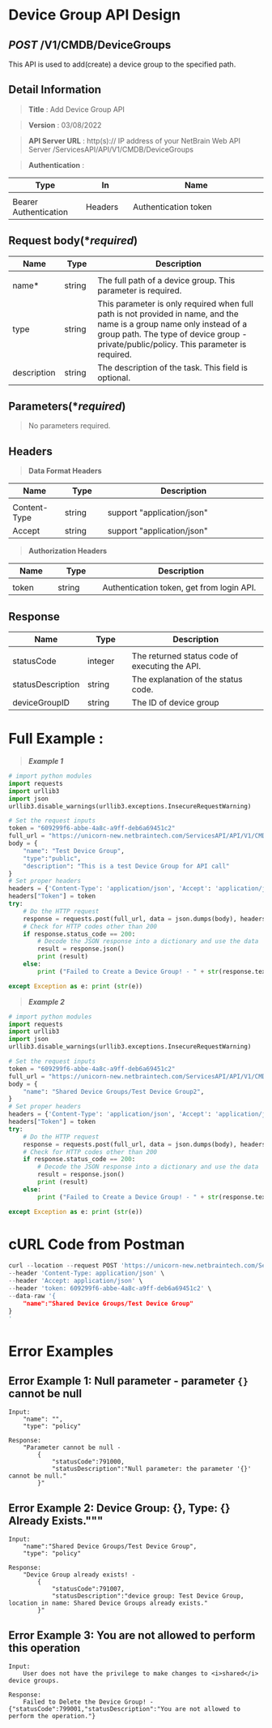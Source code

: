 
# Device Group API Design

## ***POST*** /V1/CMDB/DeviceGroups
This API is used to add(create) a device group to the specified path.

## Detail Information

> **Title** : Add Device Group API<br>

> **Version** : 03/08/2022

> **API Server URL** : http(s):// IP address of your NetBrain Web API Server /ServicesAPI/API/V1/CMDB/DeviceGroups

> **Authentication** : 

|**Type**|**In**|**Name**|
|------|------|------|
|<img width=100/>|<img width=100/>|<img width=500/>|
|Bearer Authentication| Headers | Authentication token | 

## Request body(****required***)

|**Name**|**Type**|**Description**|
|------|------|------|
|<img width=100/>|<img width=100/>|<img width=500/>|
|name* | string  | The full path of a device group. This parameter is required.  |
|type  | string  | This parameter is only required when full path is not provided in name, and the name is a group name only instead of a group path. The type of device group - private/public/policy. This parameter is required.  |
|description | string  | The description of the task. This field is optional.  |


## Parameters(****required***)

> No parameters required.

## Headers

> **Data Format Headers**

|**Name**|**Type**|**Description**|
|------|------|------|
|<img width=100/>|<img width=100/>|<img width=500/>|
| Content-Type | string  | support "application/json" |
| Accept | string  | support "application/json" |

> **Authorization Headers**

|**Name**|**Type**|**Description**|
|------|------|------|
|<img width=100/>|<img width=100/>|<img width=500/>|
| token | string  | Authentication token, get from login API. |


## Response

|**Name**|**Type**|**Description**|
|------|------|------|
|<img width=100/>|<img width=100/>|<img width=500/>|
|statusCode| integer | The returned status code of executing the API.  |
|statusDescription| string | The explanation of the status code. |
|deviceGroupID| string | The ID of device group |


# Full Example :

> ***Example 1***
```python
# import python modules 
import requests
import urllib3
import json
urllib3.disable_warnings(urllib3.exceptions.InsecureRequestWarning)

# Set the request inputs
token = "609299f6-abbe-4a8c-a9ff-deb6a69451c2"
full_url = "https://unicorn-new.netbraintech.com/ServicesAPI/API/V1/CMDB/DeviceGroups"
body = {
    "name": "Test Device Group",
    "type":"public",
    "description": "This is a test Device Group for API call"
}
# Set proper headers
headers = {'Content-Type': 'application/json', 'Accept': 'application/json'}
headers["Token"] = token
try:
    # Do the HTTP request
    response = requests.post(full_url, data = json.dumps(body), headers=headers, verify=False)
    # Check for HTTP codes other than 200
    if response.status_code == 200:
        # Decode the JSON response into a dictionary and use the data
        result = response.json()
        print (result)
    else:
        print ("Failed to Create a Device Group! - " + str(response.text))

except Exception as e: print (str(e))
```

> ***Example 2***
```python
# import python modules 
import requests
import urllib3
import json
urllib3.disable_warnings(urllib3.exceptions.InsecureRequestWarning)

# Set the request inputs
token = "609299f6-abbe-4a8c-a9ff-deb6a69451c2"
full_url = "https://unicorn-new.netbraintech.com/ServicesAPI/API/V1/CMDB/DeviceGroups"
body = {
    "name": "Shared Device Groups/Test Device Group2",
}
# Set proper headers
headers = {'Content-Type': 'application/json', 'Accept': 'application/json'}
headers["Token"] = token
try:
    # Do the HTTP request
    response = requests.post(full_url, data = json.dumps(body), headers=headers, verify=False)
    # Check for HTTP codes other than 200
    if response.status_code == 200:
        # Decode the JSON response into a dictionary and use the data
        result = response.json()
        print (result)
    else:
        print ("Failed to Create a Device Group! - " + str(response.text))

except Exception as e: print (str(e))

```

# cURL Code from Postman
```python
curl --location --request POST 'https://unicorn-new.netbraintech.com/ServicesAPI/API/V1/CMDB/DeviceGroups' \
--header 'Content-Type: application/json' \
--header 'Accept: application/json' \
--header 'token: 609299f6-abbe-4a8c-a9ff-deb6a69451c2' \
--data-raw '{
    "name":"Shared Device Groups/Test Device Group"  
}
'
```
# Error Examples
## Error Example 1: Null parameter - parameter `{}` cannot be null
```
Input:
    "name": "",
    "type": "policy"
    
Response:
    "Parameter cannot be null - 
        {
            "statusCode":791000,
            "statusDescription":"Null parameter: the parameter '{}' cannot be null."
        }"
```
## Error Example 2: Device Group: {}, Type: {} Already Exists."""
```
Input:
    "name":"Shared Device Groups/Test Device Group",
    "type": "policy"
    
Response:
    "Device Group already exists! - 
        {
            "statusCode":791007,
            "statusDescription":"device group: Test Device Group, location in name: Shared Device Groups already exists."
        }"
```
## Error Example 3: You are not allowed to perform this operation
```
Input:
    User does not have the privilege to make changes to <i>shared</i> device groups.
    
Response:
    Failed to Delete the Device Group! - {"statusCode":799001,"statusDescription":"You are not allowed to perform the operation."}
```